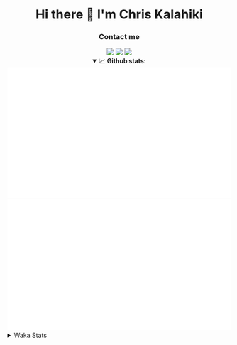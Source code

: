 <div align="center">
 <h1>Hi there 👋 I'm Chris Kalahiki</h1>
 <h3>Contact me</h3>
 <a href="mailto:chris.kalahiki@gmail.com"><img src="https://img.shields.io/badge/gmail-%23D14836.svg?&style=for-the-badge&logo=gmail&logoColor=white"/></a>
 <a href="https://twitter.com/ChrisKalahiki"><img src="https://img.shields.io/badge/twitter-%231DA1F2.svg?&style=for-the-badge&logo=twitter&logoColor=white"/></a>
 <a href="https://www.linkedin.com/in/ChrisKalahiki"><img src="https://img.shields.io/badge/linkedin-%230077B5.svg?&style=for-the-badge&logo=linkedin&logoColor=white"/></a>
<details open>
  <summary>📈 <b>Github stats:</b></summary>
  <img src="https://github.com/ChrisKalahiki/github-stats/blob/master/generated/overview.svg"/>
  <img src="https://github.com/ChrisKalahiki/github-stats/blob/master/generated/languages.svg"/>
</details>
</div>

<details>
  <summary>Waka Stats</summary>
<!--START_SECTION:waka-->
**🐱 My GitHub Data** 

> 🏆 52 Contributions in the Year 2022
 > 
> 📦 6.0 MB Used in GitHub's Storage 
 > 
> 💼 Opted to Hire
 > 
> 📜 28 Public Repositories 
 > 
> 🔑 22 Private Repositories  
 > 
**I'm a Night 🦉** 

```text
🌞 Morning    78 commits     ████░░░░░░░░░░░░░░░░░░░░░   18.06% 
🌆 Daytime    128 commits    ███████░░░░░░░░░░░░░░░░░░   29.63% 
🌃 Evening    166 commits    █████████░░░░░░░░░░░░░░░░   38.43% 
🌙 Night      60 commits     ███░░░░░░░░░░░░░░░░░░░░░░   13.89%

```
📅 **I'm Most Productive on Sunday** 

```text
Monday       47 commits     ██░░░░░░░░░░░░░░░░░░░░░░░   10.88% 
Tuesday      43 commits     ██░░░░░░░░░░░░░░░░░░░░░░░   9.95% 
Wednesday    77 commits     ████░░░░░░░░░░░░░░░░░░░░░   17.82% 
Thursday     74 commits     ████░░░░░░░░░░░░░░░░░░░░░   17.13% 
Friday       61 commits     ███░░░░░░░░░░░░░░░░░░░░░░   14.12% 
Saturday     23 commits     █░░░░░░░░░░░░░░░░░░░░░░░░   5.32% 
Sunday       107 commits    ██████░░░░░░░░░░░░░░░░░░░   24.77%

```


📊 **This Week I Spent My Time On** 

```text
⌚︎ Time Zone: America/New_York

💬 Programming Languages: 
Python                   3 hrs 9 mins        █████████████░░░░░░░░░░░░   55.13% 
Markdown                 2 hrs               ████████░░░░░░░░░░░░░░░░░   35.0% 
JSON                     13 mins             █░░░░░░░░░░░░░░░░░░░░░░░░   3.99% 
Other                    11 mins             ░░░░░░░░░░░░░░░░░░░░░░░░░   3.37% 
Git Config               7 mins              ░░░░░░░░░░░░░░░░░░░░░░░░░   2.33%

🔥 Editors: 
VS Code                  5 hrs 43 mins       █████████████████████████   100.0%

🐱‍💻 Projects: 
Da-Bot-Dot-Com           4 hrs 2 mins        █████████████████░░░░░░░░   70.57% 
clemson-breast-cancer    1 hr 40 mins        ███████░░░░░░░░░░░░░░░░░░   29.43%

💻 Operating System: 
Windows                  5 hrs 43 mins       █████████████████████████   100.0%

```

**I Mostly Code in Python** 

```text
Python                   13 repos            ██████░░░░░░░░░░░░░░░░░░░   27.08% 
C#                       10 repos            █████░░░░░░░░░░░░░░░░░░░░   20.83% 
Jupyter Notebook         10 repos            █████░░░░░░░░░░░░░░░░░░░░   20.83% 
JavaScript               4 repos             ██░░░░░░░░░░░░░░░░░░░░░░░   8.33% 
HTML                     2 repos             █░░░░░░░░░░░░░░░░░░░░░░░░   4.17%

```


**Timeline**

![Chart not found](https://raw.githubusercontent.com/ChrisKalahiki/ChrisKalahiki/main/charts/bar_graph.png) 


 Last Updated on 17/01/2022
<!--END_SECTION:waka-->
</details>

